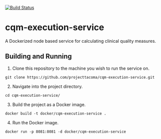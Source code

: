 [![Build Status](https://travis-ci.org/projecttacoma/cqm-execution-service.svg?branch=master)](https://travis-ci.org/projecttacoma/cqm-execution-service)

# cqm-execution-service

A Dockerized node based service for calculating clinical quality measures.

## Building and Running

1. Clone this repository to the machine you wish to run the service on.
```
git clone https://github.com/projecttacoma/cqm-execution-service.git
```

2. Navigate into the project directory.
```
cd cqm-execution-service/
```

3. Build the project as a Docker image.
```
docker build -t docker/cqm-execution-service .
```

4. Run the Docker image.
```
docker run -p 8081:8081 -d docker/cqm-execution-service
```
